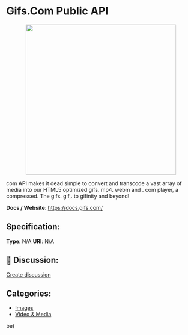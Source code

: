 # Gifs.Com Public API
<p align="center">
    <img width="400" src="https://raw.githubusercontent.com/apis-list/apis-list/main/apis/gifs-com-public-api/logo_256x256.png" />
</p>

com API makes it dead simple to convert and transcode a vast array of media into our HTML5 optimized gifs. mp4. webm and . com player, a compressed. The gifs. gif,. to gifinity and beyond!

**Docs / Website**: https://docs.gifs.com/

## Specification:
**Type**:  N/A 
**URI**:  N/A 

## 💬 Discussion:
[Create discussion](https://github.com/apis-list/apis-list/discussions/new)

## Categories:
- [Images](https://github.com/apis-list/apis-list#images)
- [Video & Media](https://github.com/apis-list/apis-list#video-and-media)



be)



